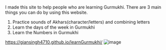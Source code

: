 I made this site to help people who are learning Gurmukhi. There are 3 main things you can do by using this website.

1. Practice sounds of Akhars(character/letters) and combining letters
2. Learn the days of the week in Gurmukhi
3. Learn the Numbers in Gurmukhi

https://giansingh4710.github.io/learnGurmukhi/
![image](https://user-images.githubusercontent.com/73843250/150194076-302c88a4-0b55-4316-aefc-53133f5151ac.png)
